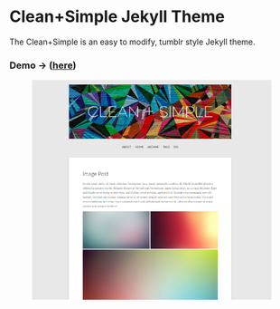 # Clean+Simple Jekyll Theme

The Clean+Simple is an easy to modify, tumblr style Jekyll theme.

### Demo -> (<a href="http://nathanrooy.github.io">here</a>)



<figure>
<img src="screenshot-crop.jpg">
</figure>

